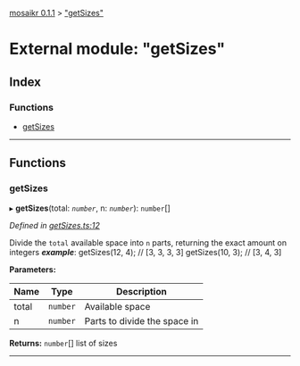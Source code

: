[mosaikr 0.1.1](../README.md) > ["getSizes"](../modules/_getsizes_.md)

# External module: "getSizes"

## Index

### Functions

* [getSizes](_getsizes_.md#getsizes)

---

## Functions

<a id="getsizes"></a>

###  getSizes

▸ **getSizes**(total: *`number`*, n: *`number`*): `number`[]

*Defined in [getSizes.ts:12](https://github.com/danikaze/mosaikr/blob/679c260/src/getSizes.ts#L12)*

Divide the `total` available space into `n` parts, returning the exact amount on integers
*__example__*: getSizes(12, 4); // \[3, 3, 3, 3\] getSizes(10, 3); // \[3, 4, 3\]

**Parameters:**

| Name | Type | Description |
| ------ | ------ | ------ |
| total | `number` |  Available space |
| n | `number` |  Parts to divide the space in |

**Returns:** `number`[]
list of sizes

___

